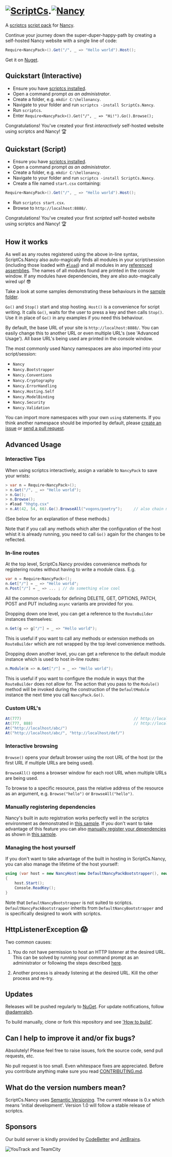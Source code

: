 # [![ScriptCs](https://secure.gravatar.com/avatar/5c754f646971d8bc800b9d4057931938?s=200)](http://scriptcs.net/).[![Nancy](https://secure.gravatar.com/avatar/8e00fa6da668702f8b73ac4caebfbee4?s=200)](http://nancyfx.org/)

A [scriptcs](https://github.com/scriptcs/scriptcs) [script pack](https://github.com/scriptcs/scriptcs/wiki/Script-Packs-master-list) for [Nancy](https://github.com/NancyFx/Nancy).

Continue your journey down the super-duper-happy-path by creating a self-hosted Nancy website with a single line of code:
```C#
Require<NancyPack>().Get("/", _ => "Hello world").Host();
```

Get it on [Nuget](https://nuget.org/packages/ScriptCs.Nancy/).

## Quickstart (Interactive)

* Ensure you have [scriptcs installed](https://github.com/scriptcs/scriptcs#getting-scriptcs).
* Open a command prompt *as an administrator*.
* Create a folder, e.g. `mkdir C:\hellonancy`.
* Navigate to your folder and run `scriptcs -install ScriptCs.Nancy`.
* Run `scriptcs`.
* Enter `Require<NancyPack>().Get("/", _ => "Hi!").Go().Browse();`

Congratulations! You've created your first *interactively* self-hosted website using scriptcs and Nancy! :trophy:

## Quickstart (Script)

* Ensure you have [scriptcs installed](https://github.com/scriptcs/scriptcs#getting-scriptcs).
* Open a command prompt *as an administrator*.
* Create a folder, e.g. `mkdir C:\hellonancy`.
* Navigate to your folder and run `scriptcs -install ScriptCs.Nancy`.
* Create a file named `start.csx` containing:

```C#
Require<NancyPack>().Get("/", _ => "Hello world").Host();
```

* Run `scriptcs start.csx`.
* Browse to `http://localhost:8888/`.

Congratulations! You've created your first *scripted* self-hosted website using scriptcs and Nancy! :trophy:

## How it works

As well as any routes registered using the above in-line syntax, ScriptCs.Nancy also auto-magically finds all modules in your script/session  (including those loaded with [`#load`](https://github.com/scriptcs/scriptcs/wiki/Writing-a-script#loading-referenced-scripts "Loading referenced scripts")) and all modules in any [referenced assemblies](https://github.com/scriptcs/scriptcs/wiki/Writing-a-script#referencing-assemblies). The names of all modules found are printed in the console window. If any modules have dependencies, they are also auto-magically wired up! :sunglasses:

Take a look at some samples demonstrating these behaviours in the [sample folder](https://github.com/adamralph/scriptcs-nancy/blob/master/src/sample).


`Go()` and `Stop()` start and stop hosting. `Host()` is a convenience for script writing. It calls `Go()`, waits for the user to press a key and then calls `Stop()`. Use it in place of `Go()` in any examples if you need this behaviour.

By default, the base URL of your site is `http://localhost:8888/`. You can easily change this to another URL or even multiple URL's (see 'Advanced Usage'). All base URL's being used are printed in the console window. 

The most commonly used Nancy namespaces are also imported into your script/session:
* `Nancy`
* `Nancy.Bootstrapper`
* `Nancy.Conventions`
* `Nancy.Cryptography`
* `Nancy.ErrorHandling`
* `Nancy.Hosting.Self`
* `Nancy.ModelBinding`
* `Nancy.Security`
* `Nancy.Validation`

You can import more namespaces with your own `using` statements. If you think another namespace should be imported by default, please [create an issue](https://github.com/adamralph/scriptcs-nancy/issues/new/) or [send a pull request](https://help.github.com/articles/creating-a-pull-request/).

## Advanced Usage

### Interactive Tips

When using scriptcs interactively, assign a variable to `NancyPack` to save your wrists:

```C#
> var n = Require<NancyPack>();
> n.Get("/", _ => "Hello world");
> n.Go();
> n.Browse();
> #load "hhgtg.csx"
> n.At(42, 54, 66).Go().BrowseAll("vogons/poetry");     // also chain method calls whenever possible
```
(See below for an explanation of these methods.)

Note that if you call any methods which alter the configuration of the host whist it is already running, you need to call `Go()` again for the changes to be reflected.

### In-line routes

At the top level, ScriptCs.Nancy provides convenience methods for registering routes without having to write a module class. E.g.

```C#
var n = Require<NancyPack>();
n.Get["/"] = _ => "Hello world";
n.Post["/"] = _ => ... ; // do something else cool
```

All the common overloads for defining DELETE, GET, OPTIONS, PATCH, POST and PUT including `async` variants are provided for you.

Dropping down one level, you can get a reference to the `RouteBuilder` instances themselves: 

```C#
n.Get(g => g["/"] = _ => "Hello world");
```

This is useful if you want to call any methods or extension methods on `RouteBuilder` which are not wrapped by the top level convenience methods.

Dropping down another level, you can get a reference to the default module instance which is used to host in-line routes:

```C#
n.Module(m => m.Get["/"] = _ => "Hello world");
```

This is useful if you want to configure the module in ways that the `RouteBuilder` does not allow for. The action that you pass to the `Module()` method will be invoked during the construction of the `DefaultModule` instance the next time you call `NancyPack.Go()`.

### Custom URL's

```C#
At(777)                                                 // http://localhost:777
At(777, 888)                                            // http://localhost:777 and http://localhost:888
At("http://localhost/abc/")
At("http://localhost/abc/", "http://localhost/def/")
```
### Interactive browsing

`Browse()` opens your default browser using the root URL of the host (or the first URL if multiple URLs are being used).

`BrowseAll()` opens a browser window for each root URL when multiple URLs are being used.

To browse to a specific resource, pass the relative address of the resource as an argument, e.g. `Browse("hello")` or `BrowseAll("hello")`. 

### Manually registering dependencies

Nancy's built in auto registration works perfectly well in the scriptcs environment as demonstrated in [this sample](https://github.com/adamralph/scriptcs-nancy/blob/master/src/sample/host1.csx). If you don't want to take advantage of this feature you can also [manually register your dependencies](https://github.com/NancyFx/Nancy/wiki/Bootstrapping-nancy#part-2---manually-registering-dependencies "Manually Registering Dependencies") as shown in [this sample](https://github.com/adamralph/scriptcs-nancy/blob/master/src/sample/host2.csx).

### Managing the host yourself

If you don't want to take advantage of the built in hosting in ScriptCs.Nancy, you can also manage the lifetime of the host yourself:
```C#
using (var host = new NancyHost(new DefaultNancyPackBootstrapper(), new Uri("http://localhost:8888/")))
{
    host.Start();    
    Console.ReadKey();
}
```
Note that `DefaultNancyBootstrapper` is not suited to scriptcs. `DefaultNancyPackBootstrapper` inherits from `DefaultNancyBootstrapper` and is specifically designed to work with scriptcs.

## HttpListenerException :scream:

Two common causes:

1. You do not have permission to host an HTTP listener at the desired URL. This can be solved by running your command prompt as an administrator or following the steps described [here](https://github.com/NancyFx/Nancy/wiki/Self-Hosting-Nancy#httplistenerexception).

1. Another process is already listening  at the desired URL. Kill the other process and re-try.

## Updates

Releases will be pushed regularly to [NuGet](https://nuget.org/packages/ScriptCs.Nancy/). For update notifications, follow [@adamralph](https://twitter.com/#!/adamralph).

To build manually, clone or fork this repository and see ['How to build'](https://github.com/adamralph/scriptcs-nancy/blob/master/how_to_build.md).

## Can I help to improve it and/or fix bugs? ##

Absolutely! Please feel free to raise issues, fork the source code, send pull requests, etc.

No pull request is too small. Even whitespace fixes are appreciated. Before you contribute anything make sure you read [CONTRIBUTING.md](https://github.com/adamralph/scriptcs-nancy/blob/master/CONTRIBUTING.md).

## What do the version numbers mean? ##

ScriptCs.Nancy uses [Semantic Versioning](http://semver.org/). The current release is 0.x which means 'initial development'. Version 1.0 will follow a stable release of scriptcs.

## Sponsors ##
Our build server is kindly provided by [CodeBetter](http://codebetter.com/) and [JetBrains](http://www.jetbrains.com/).

![YouTrack and TeamCity](http://www.jetbrains.com/img/banners/Codebetter300x250.png)
